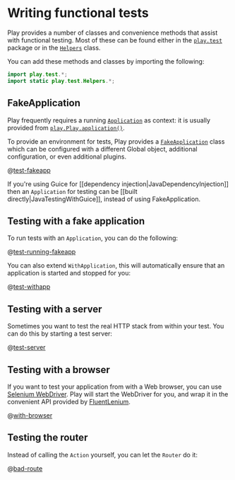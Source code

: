 <!--- Copyright (C) 2009-2015 Typesafe Inc. <http://www.typesafe.com> -->
# Writing functional tests

Play provides a number of classes and convenience methods that assist with functional testing. Most of these can be found either in the [`play.test`](api/java/play/test/package-summary.html) package or in the [`Helpers`](api/java/play/test/Helpers.html) class.

You can add these methods and classes by importing the following:

```java
import play.test.*;
import static play.test.Helpers.*;
```

## FakeApplication

Play frequently requires a running [`Application`](api/java/play/Application.html) as context: it is usually provided from [`play.Play.application()`](api/java/play/Play.html).

To provide an environment for tests, Play provides a [`FakeApplication`](api/java/play/test/FakeApplication.html) class which can be configured with a different Global object, additional configuration, or even additional plugins.

@[test-fakeapp](code/javaguide/tests/FakeApplicationTest.java)

If you're using Guice for [[dependency injection|JavaDependencyInjection]] then an `Application` for testing can be [[built directly|JavaTestingWithGuice]], instead of using FakeApplication.

## Testing with a fake application

To run tests with an `Application`, you can do the following:

@[test-running-fakeapp](code/javaguide/tests/FakeApplicationTest.java)

You can also extend `WithApplication`, this will automatically ensure that an application is started and stopped for you:

@[test-withapp](code/javaguide/tests/FunctionalTest.java)

## Testing with a server

Sometimes you want to test the real HTTP stack from within your test. You can do this by starting a test server:

@[test-server](code/javaguide/tests/FunctionalTest.java)

## Testing with a browser

If you want to test your application from with a Web browser, you can use [Selenium WebDriver](http://code.google.com/p/selenium/?redir=1). Play will start the WebDriver for you, and wrap it in the convenient API provided by [FluentLenium](https://github.com/FluentLenium/FluentLenium).

@[with-browser](code/javaguide/tests/FunctionalTest.java)

## Testing the router

Instead of calling the `Action` yourself, you can let the `Router` do it:

@[bad-route](code/javaguide/tests/FunctionalTest.java)

